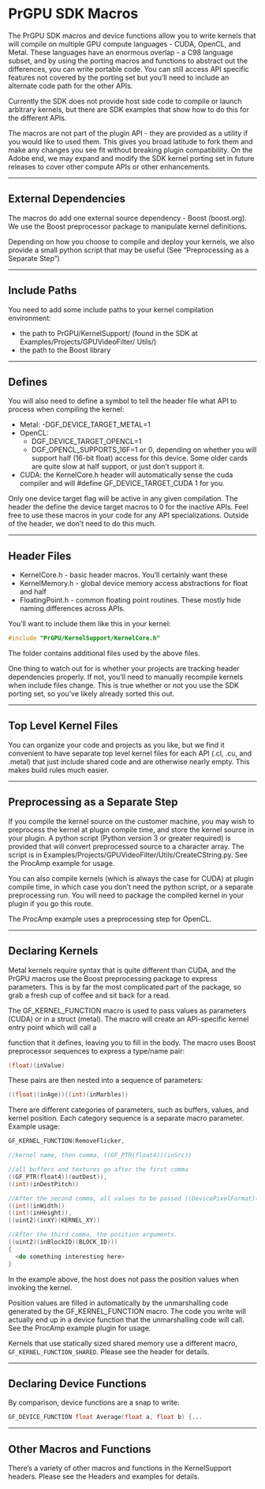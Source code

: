<a id="gpu-effects-transitions-prgpu-sdk-macros"></a>

# PrGPU SDK Macros

The PrGPU SDK macros and device functions allow you to write kernels that will compile on multiple GPU compute languages - CUDA, OpenCL, and Metal. These languages have an enormous overlap - a C98 language subset, and by using the porting macros and functions to abstract out the differences, you can write portable code. You can still access API specific features not covered by the porting set but you’ll need to include an alternate code path for the other APIs.

Currently the SDK does not provide host side code to compile or launch arbitrary kernels, but there are SDK examples that show how to do this for the different APIs.

The macros are not part of the plugin API - they are provided as a utility if you would like to used them. This gives you broad latitude to fork them and make any changes you see fit without breaking plugin compatibility. On the Adobe end, we may expand and modify the SDK kernel porting set in future releases to cover other compute APIs or other enhancements.

---

## External Dependencies

The macros do add one external source dependency - Boost (boost.org). We use the Boost preprocessor package to manipulate kernel definitions.

Depending on how you choose to compile and deploy your kernels, we also provide a small python script that may be useful (See “Preprocessing as a Separate Step”)

---

## Include Paths

You need to add some include paths to your kernel compilation environment:

- the path to PrGPU/KernelSupport/ (found in the SDK at Examples/Projects/GPUVideoFilter/ Utils/)
- the path to the Boost library

---

## Defines

You will also need to define a symbol to tell the header file what API to process when compiling the kernel:

- Metal: -DGF_DEVICE_TARGET_METAL=1
- OpenCL:
  - DGF_DEVICE_TARGET_OPENCL=1
  - DGF_OPENCL_SUPPORTS_16F=1 or 0, depending on whether you will support half (16-bit float) access for this device. Some older cards are quite slow at half support, or just don’t support it.
- CUDA: the KernelCore.h header will automatically sense the cuda compiler and will #define GF_DEVICE_TARGET_CUDA 1 for you.

Only one device target flag will be active in any given compilation. The header the define the device target macros to 0 for the inactive APIs. Feel free to use these macros in your code for any API specializations. Outside of the header, we don’t need to do this much.

---

## Header Files

- KernelCore.h - basic header macros. You’ll certainly want these
- KernelMemory.h - global device memory access abstractions for float and half
- FloatingPoint.h - common floating point routines. These mostly hide naming differences across APIs.

You’ll want to include them like this in your kernel:

```cpp
#include "PrGPU/KernelSupport/KernelCore.h"
```

The folder contains additional files used by the above files.

One thing to watch out for is whether your projects are tracking header dependencies properly. If not, you’ll need to manually recompile kernels when include files change. This is true whether or not you use the SDK porting set, so you’ve likely already sorted this out.

---

## Top Level Kernel Files

You can organize your code and projects as you like, but we find it convenient to have separate top level kernel files for each API (.cl, .cu, and .metal) that just include shared code and are otherwise nearly empty. This makes build rules much easier.

---

## Preprocessing as a Separate Step

If you compile the kernel source on the customer machine, you may wish to preprocess the kernel at plugin compile time, and store the kernel source in your plugin. A python script (Python version 3 or greater required) is provided that will convert preprocessed source to a character array. The script is in Examples/Projects/GPUVideoFilter/Utils/CreateCString.py. See the ProcAmp example for usage.

You can also compile kernels (which is always the case for CUDA) at plugin compile time, in which case you don’t need the python script, or a separate preprocessing run. You will need to package the compiled kernel in your plugin if you go this route.

The ProcAmp example uses a preprocessing step for OpenCL.

---

## Declaring Kernels

Metal kernels require syntax that is quite different than CUDA, and the PrGPU macros use the Boost preprocessing package to express parameters. This is by far the most complicated part of the package, so grab a fresh cup of coffee and sit back for a read.

The GF_KERNEL_FUNCTION macro is used to pass values as parameters (CUDA) or in a struct (metal). The macro will create an API-specific kernel entry point which will call a

function that it defines, leaving you to fill in the body. The macro uses Boost preprocessor sequences to express a type/name pair:

```cpp
(float)(inValue)
```

These pairs are then nested into a sequence of parameters:

```cpp
((float)(inAge))((int)(inMarbles))
```

There are different categories of parameters, such as buffers, values, and kernel position. Each category sequence is a separate macro parameter. Example usage:

```cpp
GF_KERNEL_FUNCTION(RemoveFlicker,

//kernel name, then comma, ((GF_PTR(float4))(inSrc))

//all buffers and textures go after the first comma
((GF_PTR(float4))(outDest)),
((int)(inDestPitch))

//After the second comma, all values to be passed ((DevicePixelFormat)(inDeviceFormat))
((int)(inWidth))
((int)(inHeight)),
((uint2)(inXY)(KERNEL_XY))

//After the third comma, the position arguments.
((uint2)(inBlockID)(BLOCK_ID)))
{
  <do something interesting here>
}
```

In the example above, the host does not pass the position values when invoking the kernel.

Position values are filled in automatically by the unmarshalling code generated by the GF_KERNEL_FUNCTION macro. The code you write will actually end up in a device function that the unmarshalling code will call. See the ProcAmp example plugin for usage.

Kernels that use statically sized shared memory use a different macro, `GF_KERNEL_FUNCTION_SHARED`. Please see the header for details.

---

## Declaring Device Functions

By comparison, device functions are a snap to write:

```cpp
GF_DEVICE_FUNCTION float Average(float a, float b) {...
```

---

## Other Macros and Functions

There’s a variety of other macros and functions in the KernelSupport headers. Please see the Headers and examples for details.
